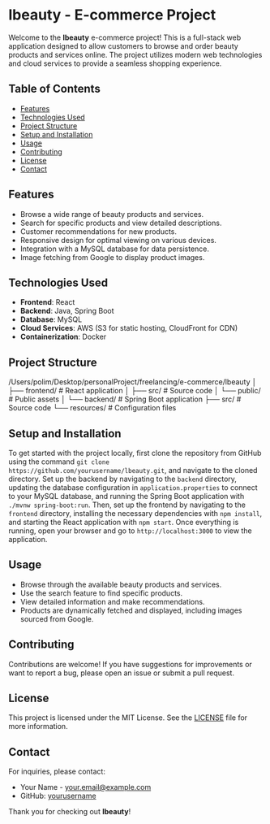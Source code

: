 # lbeauty - E-commerce Project

Welcome to the **lbeauty** e-commerce project! This is a full-stack web application designed to allow customers to browse and order beauty products and services online. The project utilizes modern web technologies and cloud services to provide a seamless shopping experience.

## Table of Contents
- [Features](#features)
- [Technologies Used](#technologies-used)
- [Project Structure](#project-structure)
- [Setup and Installation](#setup-and-installation)
- [Usage](#usage)
- [Contributing](#contributing)
- [License](#license)
- [Contact](#contact)

## Features
- Browse a wide range of beauty products and services.
- Search for specific products and view detailed descriptions.
- Customer recommendations for new products.
- Responsive design for optimal viewing on various devices.
- Integration with a MySQL database for data persistence.
- Image fetching from Google to display product images.

## Technologies Used
- **Frontend**: React
- **Backend**: Java, Spring Boot
- **Database**: MySQL
- **Cloud Services**: AWS (S3 for static hosting, CloudFront for CDN)
- **Containerization**: Docker

## Project Structure
/Users/polim/Desktop/personalProject/freelancing/e-commerce/lbeauty │ ├── frontend/ # React application │ ├── src/ # Source code │ └── public/ # Public assets │ └── backend/ # Spring Boot application ├── src/ # Source code └── resources/ # Configuration files


## Setup and Installation
To get started with the project locally, first clone the repository from GitHub using the command `git clone https://github.com/yourusername/lbeauty.git`, and navigate to the cloned directory. Set up the backend by navigating to the `backend` directory, updating the database configuration in `application.properties` to connect to your MySQL database, and running the Spring Boot application with `./mvnw spring-boot:run`. Then, set up the frontend by navigating to the `frontend` directory, installing the necessary dependencies with `npm install`, and starting the React application with `npm start`. Once everything is running, open your browser and go to `http://localhost:3000` to view the application.

## Usage
- Browse through the available beauty products and services.
- Use the search feature to find specific products.
- View detailed information and make recommendations.
- Products are dynamically fetched and displayed, including images sourced from Google.

## Contributing
Contributions are welcome! If you have suggestions for improvements or want to report a bug, please open an issue or submit a pull request.

## License
This project is licensed under the MIT License. See the [LICENSE](LICENSE) file for more information.

## Contact
For inquiries, please contact:
- Your Name - [your.email@example.com](mailto:your.email@example.com)
- GitHub: [yourusername](https://github.com/yourusername)

Thank you for checking out **lbeauty**!
